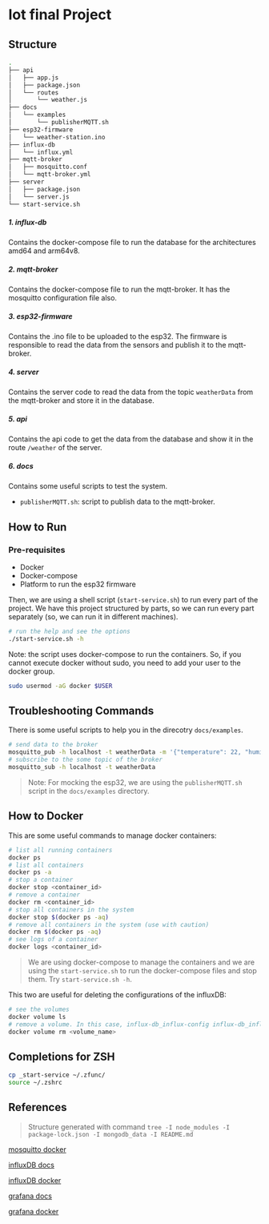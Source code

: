 # Iot final Project

## Structure
```bash
.
├── api
│   ├── app.js
│   ├── package.json
│   └── routes
│       └── weather.js
├── docs
│   └── examples
│       └── publisherMQTT.sh
├── esp32-firmware
│   └── weather-station.ino
├── influx-db
│   └── influx.yml
├── mqtt-broker
│   ├── mosquitto.conf
│   └── mqtt-broker.yml
├── server
│   ├── package.json
│   └── server.js
└── start-service.sh
```
##### 1. influx-db
Contains the docker-compose file to run the database for the architectures amd64 and arm64v8.
##### 2. mqtt-broker
Contains the docker-compose file to run the mqtt-broker. It has the mosquitto configuration file also.
##### 3. esp32-firmware
Contains the .ino file to be uploaded to the esp32. The firmware is responsible to read the data from the sensors and publish it to the mqtt-broker.
##### 4. server
Contains the server code to read the data from the topic `weatherData` from the mqtt-broker and store it in the database.
##### 5. api
Contains the api code to get the data from the database and show it in the route `/weather` of the server.
##### 6. docs
Contains some useful scripts to test the system.
- `publisherMQTT.sh`: script to publish data to the mqtt-broker.

## How to Run
### Pre-requisites
- Docker
- Docker-compose
- Platform to run the esp32 firmware

Then, we are using a shell script (`start-service.sh`) to run every part of the project. 
We have this project structured by parts, so we can run every part separately (so, we can run it in different machines).
```bash
# run the help and see the options
./start-service.sh -h
```
Note: the script uses docker-compose to run the containers. So, if you cannot execute docker without sudo, you need to add your user to the docker group.
```bash
sudo usermod -aG docker $USER
```

## Troubleshooting Commands
There is some useful scripts to help you in the direcotry `docs/examples`.
```bash
# send data to the broker
mosquitto_pub -h localhost -t weatherData -m '{"temperature": 22, "humidity": 50}'
# subscribe to the some topic of the broker
mosquitto_sub -h localhost -t weatherData
```
> Note: For mocking the esp32, we are using the `publisherMQTT.sh` script in the `docs/examples` directory.

## How to Docker
This are some useful commands to manage docker containers:
```bash
# list all running containers
docker ps
# list all containers
docker ps -a
# stop a container
docker stop <container_id>
# remove a container
docker rm <container_id>
# stop all containers in the system
docker stop $(docker ps -aq)
# remove all containers in the system (use with caution)
docker rm $(docker ps -aq)
# see logs of a container
docker logs <container_id>
```
> We are using docker-compose to manage the containers and we are using the `start-service.sh` to run the docker-compose files and stop them. Try `start-service.sh -h`.

This two are useful for deleting the configurations of the influxDB:
```bash
# see the volumes
docker volume ls
# remove a volume. In this case, influx-db_influx-config influx-db_influx-data.
docker volume rm <volume_name>
```

## Completions for ZSH

```bash
cp _start-service ~/.zfunc/
source ~/.zshrc
```


## References
> Structure generated with command `tree -I node_modules -I package-lock.json -I mongodb_data -I README.md`

[mosquitto docker](https://hub.docker.com/_/eclipse-mosquitto/)

[influxDB docs](https://docs.influxdata.com/influxdb/v2/)

[influxDB docker](https://hub.docker.com/_/influxdb)

[grafana docs](https://grafana.com/docs/grafana/latest/)

[grafana docker](https://hub.docker.com/r/grafana/grafana)
